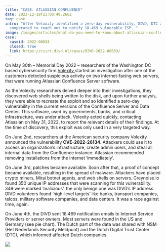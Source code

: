 ```yaml
---
title: "CASE: ATLASSIAN CONFLUENCE"
date: 2023-12-18T21:00:49.266Z
tag: case
intro: "After Veloxity identified a zero-day vulnerability, DIVD, DTC and NSM
  cooperated to reach out to notify 18.469 vulnerable ISP. "
image: /images/articles/what-do-you-need-to-know-about-atlassian-confluence-rce-vulnerability-1200x675.webp
case:
  caseid: 2022-00033
  closed: true
  link: https://csirt.divd.nl/cases/DIVD-2022-00033/
---
```

On May 30th – Memorial Day 2022 – researchers of the Washington DC based cybersecurity firm [Volexity ](https://www.volexity.com/)started an investigation after one of the customers detected suspicious activity on two internet-facing web servers, that were running Atlassian Confluence Server software.

As the Volexity researchers delved deeper into their investigations, they discovered web shells being written to the disk, and upon further analysis, they were able to recreate the exploit and so identified a zero-day vulnerability in the current versions of the Confluence Server and Data Center. This software, used by governments, banks, and critical infrastructure, was under attack. Volexity acted quickly, contacting Atlassian on May 31, 2022, to report the relevant details of their findings. At the time of discovery, this exploit was only used in a very targeted way.

On June 2nd, researchers at the American security company Volexity announced the vulnerability **CVE-2022-26134**. Attackers could use it to access an organization’s infrastructure, create admin users, and steal all internal data from the Confluence instance. Atlassian recommended removing installations from the internet ‘immediately’.

On June 3rd, patches became available. Soon after that, a proof of concept became available, resulting in the spread of malware. Attackers have placed crypto miners, Mirai botnet agents, and web shells on servers. Greynoise.io found 350 unique IP addresses that were scanning for this vulnerability. 349 were marked ‘malicious’, the only benign one was DIVD’s IP address. DIVD volunteers found ‘high-level targets’ like banks, transport companies, telcos, military software companies, and data centers. It was a race against time, again.

On June 4th, the DIVD sent 18.469 notification emails to Internet Service Providers or server owners. Most servers were found in the US and Germany (see pie chart). The Dutch part of the data was shared with NSM (Het Nederlands Security Meldpunt) and the Dutch Digital Trust Center (DTC), which informed affected Dutch companies.

![](https://www.divd.nl/uploads/confluence_graph.png)
